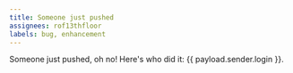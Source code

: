 ```yaml
---
title: Someone just pushed
assignees: rof13thfloor
labels: bug, enhancement
---
```

Someone just pushed, oh no! Here's who did it: {{ payload.sender.login }}.
